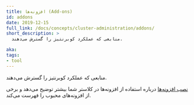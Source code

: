 ```yaml
---
title: افزونه‌ها (Add-ons)
id: addons
date: 2019-12-15
full_link: /docs/concepts/cluster-administration/addons/
short_description: >
  منابعی که عملکرد کوبرنتیز را گسترش می‌دهند.

aka:
tags:
- tool
---
```

  منابعی که عملکرد کوبرنتیز را گسترش می‌دهند.

<!--more-->
[نصب افزونه‌ها](/docs/concepts/cluster-administration/addons/) درباره استفاده از افزونه‌ها در کلاستر شما بیشتر توضیح می‌دهد و برخی از افزونه‌های محبوب را فهرست می‌کند.
